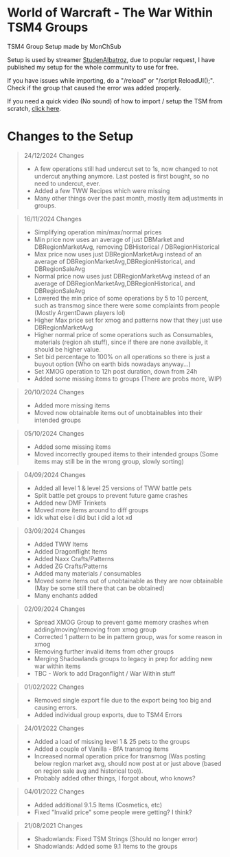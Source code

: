 # World of Warcraft - The War Within TSM4 Groups

TSM4 Group Setup made by MonChSub

Setup is used by streamer [StudenAlbatroz](https://www.twitch.tv/studenalbatroz), due to popular request, I have published my setup for the whole community to use for free. 


If you have issues while importing, do a "/reload" or "/script ReloadUI();". Check if the group that caused the error was added properly.

If you need a quick video (No sound) of how to import / setup the TSM from scratch, [click here](https://youtu.be/-iwthyf1_o0).

# Changes to the Setup

> 24/12/2024 Changes
> - A few operations still had undercut set to 1s, now changed to not undercut anything anymore. Last posted is first bought, so no need to undercut, ever.
> - Added a few TWW Recipes which were missing
> - Many other things over the past month, mostly item adjustments in groups.

> 16/11/2024 Changes
> - Simplifying operation min/max/normal prices
> - Min price now uses an average of just DBMarket and DBRegionMarketAvg, removing DBHistorical / DBRegionHistorical
> - Max price now uses just DBRegionMarketAvg instead of an average of DBRegionMarketAvg,DBRegionHistorical, and DBRegionSaleAvg
> - Normal price now uses just DBRegionMarketAvg instead of an average of DBRegionMarketAvg,DBRegionHistorical, and DBRegionSaleAvg
> - Lowered the min price of some operations by 5 to 10 percent, such as transmog since there were some complaints from people (Mostly ArgentDawn players lol)
> - Higher Max price set for xmog and patterns now that they just use DBRegionMarketAvg
> - Higher normal price of some operations such as Consumables, materials (region ah stuff), since if there are none available, it should be higher value.
> - Set bid percentage to 100% on all operations so there is just a buyout option (Who on earth bids nowadays anyway...)
> - Set XMOG operation to 12h post duration, down from 24h
> - Added some missing items to groups (There are probs more, WIP)

> 20/10/2024 Changes
> - Added more missing items
> - Moved now obtainable items out of unobtainables into their intended groups

> 05/10/2024 Changes
> - Added some missing items
> - Moved incorrectly grouped items to their intended groups (Some items may still be in the wrong group, slowly sorting)

> 04/09/2024 Changes
> - Added all level 1 & level 25 versions of TWW battle pets
> - Split battle pet groups to prevent future game crashes
> - Added new DMF Trinkets
> - Moved more items around to diff groups
> - idk what else i did but i did a lot xd

> 03/09/2024 Changes
> - Added TWW Items
> - Added Dragonflight Items
> - Added Naxx Crafts/Patterns
> - Added ZG Crafts/Patterns
> - Added many materials / consumables
> - Moved some items out of unobtainable as they are now obtainable (May be some still there that can be obtained)
> - Many enchants added

> 02/09/2024 Changes
> - Spread XMOG Group to prevent game memory crashes when adding/moving/removing from xmog group
> - Corrected 1 pattern to be in pattern group, was for some reason in xmog
> - Removing further invalid items from other groups
> - Merging Shadowlands groups to legacy in prep for adding new war within items
> - TBC - Work to add Dragonflight / War Within stuff

> 01/02/2022 Changes
> - Removed single export file due to the export being too big and causing errors.
> - Added individual group exports, due to TSM4 Errors

> 24/01/2022 Changes
> - Added a load of missing level 1 & 25 pets to the groups
> - Added a couple of Vanilla - BfA transmog items
> - Increased normal operation price for transmog (Was posting below region market avg, should now post at or just above (based on region sale avg and historical too)).
> - Probably added other things, I forgot about, who knows?

> 04/01/2022 Changes
> - Added additional 9.1.5 Items (Cosmetics, etc)
> - Fixed "Invalid price" some people were getting? I think?


> 21/08/2021 Changes
> - Shadowlands: Fixed TSM Strings (Should no longer error)
> - Shadowlands: Added some 9.1 Items to the groups
